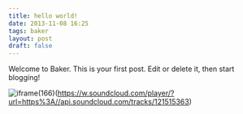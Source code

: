 ```yaml
---
title: hello world!
date: 2013-11-08 16:25
tags: baker
layout: post
draft: false
---
```


Welcome to Baker. This is your first post. Edit or delete it, then start blogging!

![iframe](100%)(166)(https://w.soundcloud.com/player/?url=https%3A//api.soundcloud.com/tracks/121515363)
